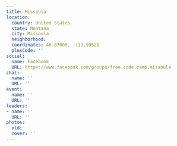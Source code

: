 ```yaml
---
title: Missoula
location:
  country: United States
  state: Montana
  city: Missoula
  neighborhood: 
  coordinates: 46.87008, -113.99528
  plusCode: ''
social:
  name: Facebook
  URL: https://www.facebook.com/groups/free.code.camp.missoula
chat:
  name: ''
  URL: ''
event:
  name: ''
  URL: ''
leaders:
- name: ''
  URL: ''
photos:
  old: 
  cover: ''
---
```

